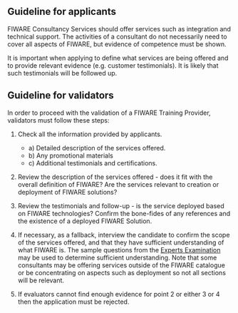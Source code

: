 ## Guideline for applicants

FIWARE Consultancy Services should offer services such as integration and technical support. The activities of a
consultant do not necessarily need to cover all aspects of FIWARE, but evidence of competence must be shown.

It is important when applying to define what services are being offered and to provide relevant evidence (e.g. customer
testimonials). It is likely that such testimonials will be followed up.

## Guideline for validators

In order to proceed with the validation of a FIWARE Training Provider, validators must follow these steps:

1.  Check all the information provided by applicants.

    -   a) Detailed description of the services offered.
    -   b) Any promotional materials
    -   c) Additional testimonials and certifications.

2.  Review the description of the services offered - does it fit with the overall definition of FIWARE? Are the services
    relevant to creation or deployment of FIWARE solutions?

3.  Review the testimonials and follow-up - is the service deployed based on FIWARE technologies? Confirm the bone-fides
    of any references and the existence of a deployed FIWARE Solution.

4.  If necessary, as a fallback, interview the candidate to confirm the scope of the services offered, and that they
    have sufficient understanding of what FIWARE is. The sample questions from the
    [Experts Examination](https://fiware-expert-certification.readthedocs.io/en/latest/appendix/) may be used to
    determine sufficient understanding. Note that some consultants may be offering services outside of the FIWARE
    catalogue or be concentrating on aspects such as deployment so not all sections will be relevant.

5.  If evaluators cannot find enough evidence for point 2 or either 3 or 4 then the application must be rejected.
